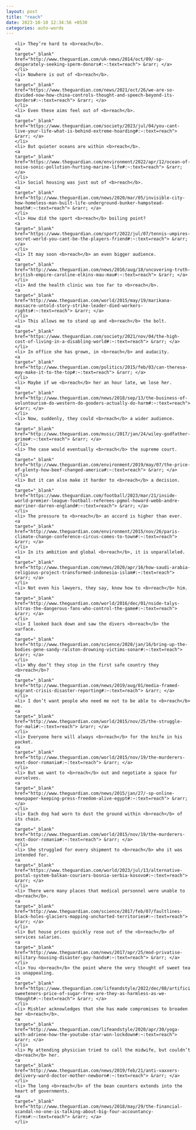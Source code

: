 ```yaml
---
layout: post
title: "reach"
date: 2023-10-10 12:34:56 +0530
categories: auto-words
---
```

<ol>

    <li> They’re hard to <b>reach</b>.
    <a 
    target="_blank" 
    href="http://www.theguardian.com/uk-news/2014/oct/09/-sp-desperately-seeking-sperm-donors#:~:text=reach"> &rarr; </a>
    </li>
    <li> Nowhere is out of <b>reach</b>.
    <a 
    target="_blank" 
    href="https://www.theguardian.com/news/2021/oct/26/we-are-so-divided-now-how-china-controls-thought-and-speech-beyond-its-borders#:~:text=reach"> &rarr; </a>
    </li>
    <li> Even these aims feel out of <b>reach</b>.
    <a 
    target="_blank" 
    href="https://www.theguardian.com/society/2023/jul/04/you-cant-live-your-life-what-is-behind-extreme-hoarding#:~:text=reach"> &rarr; </a>
    </li>
    <li> But quieter oceans are within <b>reach</b>.
    <a 
    target="_blank" 
    href="https://www.theguardian.com/environment/2022/apr/12/ocean-of-noise-sonic-pollution-hurting-marine-life#:~:text=reach"> &rarr; </a>
    </li>
    <li> Social housing was just out of <b>reach</b>.
    <a 
    target="_blank" 
    href="http://www.theguardian.com/news/2020/mar/05/invisible-city-how-homeless-man-built-life-underground-bunker-hampstead-heath#:~:text=reach"> &rarr; </a>
    </li>
    <li> How did the sport <b>reach</b> boiling point?
    <a 
    target="_blank" 
    href="https://www.theguardian.com/sport/2022/jul/07/tennis-umpires-secret-world-you-cant-be-the-players-friend#:~:text=reach"> &rarr; </a>
    </li>
    <li> It may soon <b>reach</b> an even bigger audience.
    <a 
    target="_blank" 
    href="http://www.theguardian.com/news/2016/aug/18/uncovering-truth-british-empire-caroline-elkins-mau-mau#:~:text=reach"> &rarr; </a>
    </li>
    <li> And the health clinic was too far to <b>reach</b>.
    <a 
    target="_blank" 
    href="http://www.theguardian.com/world/2015/may/19/marikana-massacre-untold-story-strike-leader-died-workers-rights#:~:text=reach"> &rarr; </a>
    </li>
    <li> This allows me to stand up and <b>reach</b> the bolt.
    <a 
    target="_blank" 
    href="https://www.theguardian.com/society/2021/nov/04/the-high-cost-of-living-in-a-disabling-world#:~:text=reach"> &rarr; </a>
    </li>
    <li> In office she has grown, in <b>reach</b> and audacity.
    <a 
    target="_blank" 
    href="http://www.theguardian.com/politics/2015/feb/03/can-theresa-may-make-it-to-the-top#:~:text=reach"> &rarr; </a>
    </li>
    <li> Maybe if we <b>reach</b> her an hour late, we lose her.
    <a 
    target="_blank" 
    href="http://www.theguardian.com/news/2018/sep/13/the-business-of-voluntourism-do-western-do-gooders-actually-do-harm#:~:text=reach"> &rarr; </a>
    </li>
    <li> Now, suddenly, they could <b>reach</b> a wider audience.
    <a 
    target="_blank" 
    href="http://www.theguardian.com/music/2017/jan/24/wiley-godfather-grime#:~:text=reach"> &rarr; </a>
    </li>
    <li> The case would eventually <b>reach</b> the supreme court.
    <a 
    target="_blank" 
    href="http://www.theguardian.com/environment/2019/may/07/the-price-of-plenty-how-beef-changed-america#:~:text=reach"> &rarr; </a>
    </li>
    <li> But it can also make it harder to <b>reach</b> a decision.
    <a 
    target="_blank" 
    href="https://www.theguardian.com/football/2023/mar/21/inside-world-premier-league-football-referees-pgmol-howard-webb-andre-marriner-darren-england#:~:text=reach"> &rarr; </a>
    </li>
    <li> The pressure to <b>reach</b> an accord is higher than ever.
    <a 
    target="_blank" 
    href="http://www.theguardian.com/environment/2015/nov/26/paris-climate-change-conference-circus-comes-to-town#:~:text=reach"> &rarr; </a>
    </li>
    <li> In its ambition and global <b>reach</b>, it is unparalleled.
    <a 
    target="_blank" 
    href="http://www.theguardian.com/news/2020/apr/16/how-saudi-arabia-religious-project-transformed-indonesia-islam#:~:text=reach"> &rarr; </a>
    </li>
    <li> Not even his lawyers, they say, know how to <b>reach</b> him.
    <a 
    target="_blank" 
    href="http://www.theguardian.com/world/2016/dec/01/nside-talys-ultras-the-dangerous-fans-who-control-the-game#:~:text=reach"> &rarr; </a>
    </li>
    <li> I looked back down and saw the divers <b>reach</b> the surface.
    <a 
    target="_blank" 
    href="http://www.theguardian.com/science/2020/jan/16/bring-up-the-bodies-gene-sandy-ralston-drowning-victims-sonar#:~:text=reach"> &rarr; </a>
    </li>
    <li> Why don’t they stop in the first safe country they <b>reach</b>?
    <a 
    target="_blank" 
    href="http://www.theguardian.com/news/2019/aug/01/media-framed-migrant-crisis-disaster-reporting#:~:text=reach"> &rarr; </a>
    </li>
    <li> I don’t want people who need me not to be able to <b>reach</b> me.
    <a 
    target="_blank" 
    href="http://www.theguardian.com/world/2015/nov/25/the-struggle-for-mali#:~:text=reach"> &rarr; </a>
    </li>
    <li> Everyone here will always <b>reach</b> for the knife in his pocket.
    <a 
    target="_blank" 
    href="http://www.theguardian.com/world/2015/nov/19/the-murderers-next-door-romania#:~:text=reach"> &rarr; </a>
    </li>
    <li> But we want to <b>reach</b> out and negotiate a space for ourselves.
    <a 
    target="_blank" 
    href="http://www.theguardian.com/news/2015/jan/27/-sp-online-newspaper-keeping-press-freedom-alive-egypt#:~:text=reach"> &rarr; </a>
    </li>
    <li> Each dog had worn to dust the ground within <b>reach</b> of its chain.
    <a 
    target="_blank" 
    href="http://www.theguardian.com/world/2015/nov/19/the-murderers-next-door-romania#:~:text=reach"> &rarr; </a>
    </li>
    <li> She struggled for every shipment to <b>reach</b> who it was intended for.
    <a 
    target="_blank" 
    href="https://www.theguardian.com/world/2023/jul/13/alternative-postal-system-balkan-couriers-bosnia-serbia-kosovo#:~:text=reach"> &rarr; </a>
    </li>
    <li> There were many places that medical personnel were unable to <b>reach</b>.
    <a 
    target="_blank" 
    href="http://www.theguardian.com/science/2017/feb/07/faultlines-black-holes-glaciers-mapping-uncharted-territories#:~:text=reach"> &rarr; </a>
    </li>
    <li> But house prices quickly rose out of the <b>reach</b> of services salaries.
    <a 
    target="_blank" 
    href="http://www.theguardian.com/news/2017/apr/25/mod-privatise-military-housing-disaster-guy-hands#:~:text=reach"> &rarr; </a>
    </li>
    <li> You <b>reach</b> the point where the very thought of sweet tea is unappealing.
    <a 
    target="_blank" 
    href="https://www.theguardian.com/lifeandstyle/2022/dec/08/artificial-sweeteners-price-of-sugar-free-are-they-as-harmless-as-we-thought#:~:text=reach"> &rarr; </a>
    </li>
    <li> Mishler acknowledges that she has made compromises to broaden her <b>reach</b>.
    <a 
    target="_blank" 
    href="http://www.theguardian.com/lifeandstyle/2020/apr/30/yoga-with-adriene-how-the-youtube-star-won-lockdown#:~:text=reach"> &rarr; </a>
    </li>
    <li> My attending physician tried to call the midwife, but couldn’t <b>reach</b> her.
    <a 
    target="_blank" 
    href="http://www.theguardian.com/news/2019/feb/21/anti-vaxxers-delivery-ward-doctor-mother-newborn#:~:text=reach"> &rarr; </a>
    </li>
    <li> The long <b>reach</b> of the bean counters extends into the heart of governments.
    <a 
    target="_blank" 
    href="http://www.theguardian.com/news/2018/may/29/the-financial-scandal-no-one-is-talking-about-big-four-accountancy-firms#:~:text=reach"> &rarr; </a>
    </li>
